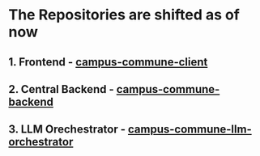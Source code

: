 # The Repositories are shifted as of now 
## 1. Frontend - [campus-commune-client](https://github.com/vek422/campus-commune-client)
## 2. Central Backend -  [campus-commune-backend](https://link:github.com/vek422/campus-commune-backend)
## 3. LLM Orechestrator - [campus-commune-llm-orchestrator](https://github.com/vek422/campus-commune-llm-service) 
